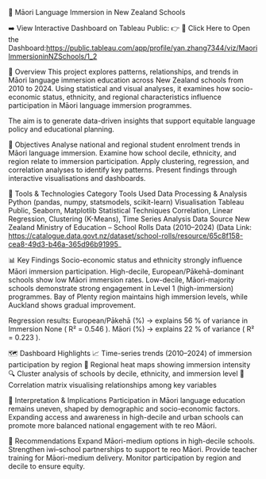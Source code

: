 🏫 Māori Language Immersion in New Zealand Schools

➡️ View Interactive Dashboard on Tableau Public:
👉 🔗 Click Here to Open the Dashboard:https://public.tableau.com/app/profile/yan.zhang7344/viz/MaoriImmersioninNZSchools/1_2

📘 Overview
This project explores patterns, relationships, and trends in Māori language immersion education across New Zealand schools from 2010 to 2024. Using statistical and visual analyses, it examines how socio-economic status, ethnicity, and regional characteristics influence participation in Māori language immersion programmes.

The aim is to generate data-driven insights that support equitable language policy and educational planning.

🎯 Objectives
Analyse national and regional student enrolment trends in Māori language immersion.
Examine how school decile, ethnicity, and region relate to immersion participation.
Apply clustering, regression, and correlation analyses to identify key patterns.
Present findings through interactive visualisations and dashboards.

🧰 Tools & Technologies
Category	Tools Used
Data Processing & Analysis	Python (pandas, numpy, statsmodels, scikit-learn)
Visualisation	Tableau Public, Seaborn, Matplotlib
Statistical Techniques	Correlation, Linear Regression, Clustering (K-Means), Time Series Analysis
Data Source	New Zealand Ministry of Education – School Rolls Data (2010–2024) 
(Data Link: https://catalogue.data.govt.nz/dataset/school-rolls/resource/65c8f158-cea8-49d3-b46a-365d96b91995_

📊 Key Findings
Socio-economic status and ethnicity strongly influence Māori immersion participation.
High-decile, European/Pākehā-dominant schools show low Māori immersion rates.
Low-decile, Māori-majority schools demonstrate strong engagement in Level 1 (high-immersion) programmes.
Bay of Plenty region maintains high immersion levels, while Auckland shows gradual improvement.

Regression results:
European/Pākehā (%) → explains 56 % of variance in Immersion None ( R² = 0.546 ).
Māori (%) → explains 22 % of variance ( R² = 0.223 ).

🗺️ Dashboard Highlights
📈 Time-series trends (2010–2024) of immersion participation by region
🧭 Regional heat maps showing immersion intensity
🔍 Cluster analysis of schools by decile, ethnicity, and immersion level
🧩 Correlation matrix visualising relationships among key variables

🧭 Interpretation & Implications
Participation in Māori language education remains uneven, shaped by demographic and socio-economic factors. Expanding access and awareness in high-decile and urban schools can promote more balanced national engagement with te reo Māori.

🧩 Recommendations
Expand Māori-medium options in high-decile schools.
Strengthen iwi–school partnerships to support te reo Māori.
Provide teacher training for Māori-medium delivery.
Monitor participation by region and decile to ensure equity.

